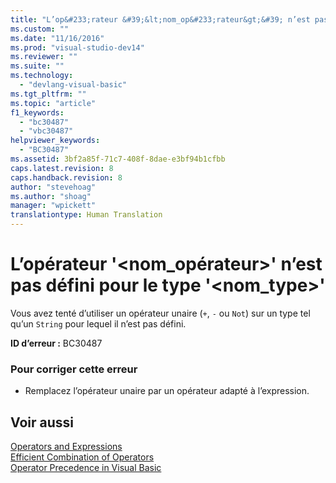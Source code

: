 ```yaml
---
title: "L’op&#233;rateur &#39;&lt;nom_op&#233;rateur&gt;&#39; n’est pas d&#233;fini pour le type &#39;&lt;nom_type&gt;&#39; | Microsoft Docs"
ms.custom: ""
ms.date: "11/16/2016"
ms.prod: "visual-studio-dev14"
ms.reviewer: ""
ms.suite: ""
ms.technology: 
  - "devlang-visual-basic"
ms.tgt_pltfrm: ""
ms.topic: "article"
f1_keywords: 
  - "bc30487"
  - "vbc30487"
helpviewer_keywords: 
  - "BC30487"
ms.assetid: 3bf2a85f-71c7-408f-8dae-e3bf94b1cfbb
caps.latest.revision: 8
caps.handback.revision: 8
author: "stevehoag"
ms.author: "shoag"
manager: "wpickett"
translationtype: Human Translation
---
```

# L’op&#233;rateur &#39;&lt;nom_op&#233;rateur&gt;&#39; n’est pas d&#233;fini pour le type &#39;&lt;nom_type&gt;&#39;
Vous avez tenté d’utiliser un opérateur unaire \(`+`, `-` ou `Not`\) sur un type tel qu’un `String` pour lequel il n’est pas défini.  
  
 **ID d’erreur :** BC30487  
  
### Pour corriger cette erreur  
  
-   Remplacez l’opérateur unaire par un opérateur adapté à l’expression.  
  
## Voir aussi  
 [Operators and Expressions](../../visual-basic/programming-guide/language-features/operators-and-expressions/index.md)   
 [Efficient Combination of Operators](../../visual-basic/programming-guide/language-features/operators-and-expressions/efficient-combination-of-operators.md)   
 [Operator Precedence in Visual Basic](../../visual-basic/language-reference/operators/operator-precedence.md)